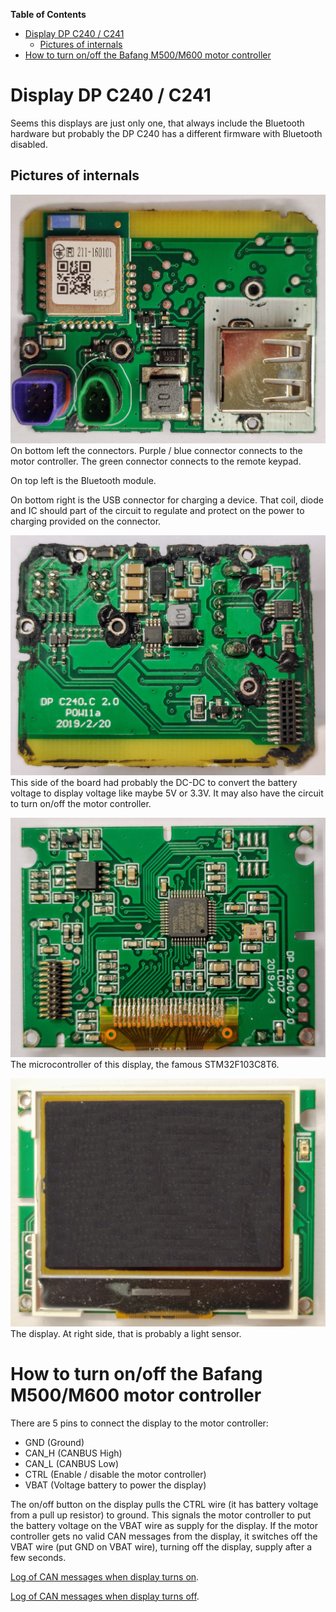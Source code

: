 **Table of Contents**
- [Display DP C240 / C241](#display-dp-c240--c241)
  - [Pictures of internals](#pictures-of-internals)
- [How to turn on/off the Bafang M500/M600 motor controller](#how-to-turn-onoff-the-bafang-m500m600-motor-controller)

# Display DP C240 / C241

Seems this displays are just only one, that always include the Bluetooth hardware but probably the DP C240 has a different firmware with Bluetooth disabled.

## Pictures of internals

![](Display/DP_C240_241/DP-C241C-01.jpg)<br>
On bottom left the connectors. Purple / blue connector connects to the motor controller. The green connector connects to the remote keypad.

On top left is the Bluetooth module.

On bottom right is the USB connector for charging a device. That coil, diode and IC should part of the circuit to regulate and protect on the power to charging provided on the connector.

![](Display/DP_C240_241/DP-C241C-02.jpg)<br>
This side of the board had probably the DC-DC to convert the battery voltage to display voltage like maybe 5V or 3.3V. It may also have the circuit to turn on/off the motor controller.

![](Display/DP_C240_241/DP-C241C-03.jpg)<br>
The microcontroller of this display, the famous STM32F103C8T6.

![](Display/DP_C240_241/DP-C241C-04.jpg)<br>
The display. At right side, that is probably a light sensor.

# How to turn on/off the Bafang M500/M600 motor controller

There are 5 pins to connect the display to the motor controller:
- GND (Ground)
- CAN_H (CANBUS High)
- CAN_L (CANBUS Low)
- CTRL (Enable / disable the motor controller)
- VBAT (Voltage battery to power the display)

 The on/off button on the display pulls the CTRL wire (it has battery voltage from a pull up resistor) to ground. This signals the motor controller to put the battery voltage on the VBAT wire as supply for the display. If the motor controller gets no valid CAN messages from the display, it switches off the VBAT wire (put GND on VBAT wire), turning off the display, supply after a few seconds.

[Log of CAN messages when display turns on](Display/DP_C240_241/CAN_stop_sequence.txt).

[Log of CAN messages when display turns off](Display/DP_C240_241/CAN_stop_sequence.txt).

